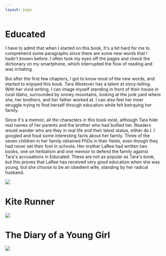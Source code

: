 ```yaml
---
layout: page
---
```


# Educated

I have to admit that when I started on this book, it's a bit hard for me to comprehend some paragraphs since there are some new words that I hadn't known before. I often took my eyes off the pages and check the dictionary on my smartphone, which interrupted the flow of reading and was irritating. 


But after the first few chapters, I got to know most of the new words, and started to enjoyed this book. Tara Westover has a talent at story-telling. With her vivid writing, I can image myself standing in front of their house in rural Idaho, surrounded by snowy mountains, looking at the junk yard where she, her brothers, and her father worked at. I can also feel her inner struggle trying to find herself through education while felt betraying  her family.

Since it's a memoir, all the characters in this book exist, although Tara hide real names of her parents and the brother who had bullied her. Readers would wander who are they in real life and their latest status, either do I. 
I googled and foud some interesting facts about her family. Three of the seven children in her family obtained PhDs in their fields, even though they had never set their foot in schools. 
Her mother LaRee had written two books, one on herbalism and one memoir to defend the family against Tara's accusations in Educated. These are not as popular as Tara's book, but this proves that LaRee has received very good education when she was young, but
she choose to be an obedient wife, standing by her radical husband.
 

![](https://images-na.ssl-images-amazon.com/images/S/compressed.photo.goodreads.com/books/1506026635i/35133922.jpg)

# Kite Runner
![](https://m.media-amazon.com/images/I/81IzbD2IiIL.jpg)

# The Diary of a Young Girl

![](https://m.media-amazon.com/images/I/81xPFVVGesL.jpg)
